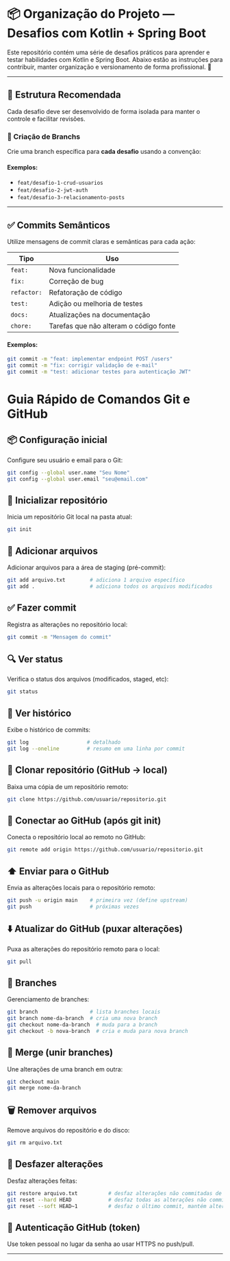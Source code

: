 # 📦 Organização do Projeto — Desafios com Kotlin + Spring Boot

Este repositório contém uma série de desafios práticos para aprender e testar habilidades com Kotlin e Spring Boot. Abaixo estão as instruções para contribuir, manter organização e versionamento de forma profissional. 🚀

---

## 🧱 Estrutura Recomendada

Cada desafio deve ser desenvolvido de forma isolada para manter o controle e facilitar revisões.

### 🌿 Criação de Branchs

Crie uma branch específica para **cada desafio** usando a convenção:


#### Exemplos:
- `feat/desafio-1-crud-usuarios`
- `feat/desafio-2-jwt-auth`
- `feat/desafio-3-relacionamento-posts`

---

## ✅ Commits Semânticos

Utilize mensagens de commit claras e semânticas para cada ação:

| Tipo     | Uso                                     |
|----------|-----------------------------------------|
| `feat:`  | Nova funcionalidade                     |
| `fix:`   | Correção de bug                         |
| `refactor:` | Refatoração de código                 |
| `test:`  | Adição ou melhoria de testes            |
| `docs:`  | Atualizações na documentação            |
| `chore:` | Tarefas que não alteram o código fonte  |

#### Exemplos:
```bash
git commit -m "feat: implementar endpoint POST /users"
git commit -m "fix: corrigir validação de e-mail"
git commit -m "test: adicionar testes para autenticação JWT"
```
# Guia Rápido de Comandos Git e GitHub

## 📦 Configuração inicial

Configure seu usuário e email para o Git:

```bash
git config --global user.name "Seu Nome"
git config --global user.email "seu@email.com"
```

## 📁 Inicializar repositório

Inicia um repositório Git local na pasta atual:

```bash
git init
```

## 📄 Adicionar arquivos

Adicionar arquivos para a área de staging (pré-commit):

```bash
git add arquivo.txt        # adiciona 1 arquivo específico
git add .                  # adiciona todos os arquivos modificados
```

## ✅ Fazer commit

Registra as alterações no repositório local:

```bash
git commit -m "Mensagem do commit"
```

## 🔍 Ver status

Verifica o status dos arquivos (modificados, staged, etc):

```bash
git status
```

## 📜 Ver histórico

Exibe o histórico de commits:

```bash
git log                   # detalhado
git log --oneline         # resumo em uma linha por commit
```

## 🔄 Clonar repositório (GitHub → local)

Baixa uma cópia de um repositório remoto:

```bash
git clone https://github.com/usuario/repositorio.git
```

## 🔗 Conectar ao GitHub (após git init)

Conecta o repositório local ao remoto no GitHub:

```bash
git remote add origin https://github.com/usuario/repositorio.git
```

## ⬆️ Enviar para o GitHub

Envia as alterações locais para o repositório remoto:

```bash
git push -u origin main    # primeira vez (define upstream)
git push                   # próximas vezes
```

## ⬇️ Atualizar do GitHub (puxar alterações)

Puxa as alterações do repositório remoto para o local:

```bash
git pull
```

## 🌿 Branches

Gerenciamento de branches:

```bash
git branch                 # lista branches locais
git branch nome-da-branch  # cria uma nova branch
git checkout nome-da-branch  # muda para a branch
git checkout -b nova-branch  # cria e muda para nova branch
```

## 🔀 Merge (unir branches)

Une alterações de uma branch em outra:

```bash
git checkout main
git merge nome-da-branch
```

## 🗑️ Remover arquivos

Remove arquivos do repositório e do disco:

```bash
git rm arquivo.txt
```

## 🛑 Desfazer alterações

Desfaz alterações feitas:

```bash
git restore arquivo.txt          # desfaz alterações não commitadas de um arquivo
git reset --hard HEAD            # desfaz todas as alterações não commitadas
git reset --soft HEAD~1          # desfaz o último commit, mantém alterações staged
```

## 🔐 Autenticação GitHub (token)

Use token pessoal no lugar da senha ao usar HTTPS no push/pull.

---
